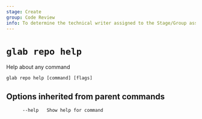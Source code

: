 ```yaml
---
stage: Create
group: Code Review
info: To determine the technical writer assigned to the Stage/Group associated with this page, see https://about.gitlab.com/handbook/product/ux/technical-writing/#assignments
---
```


<!--
This documentation is auto generated by a script.
Please do not edit this file directly, check cmd/gen-docs/docs.go.
-->

# `glab repo help`

Help about any command

```plaintext
glab repo help [command] [flags]
```

## Options inherited from parent commands

```plaintext
      --help   Show help for command
```
